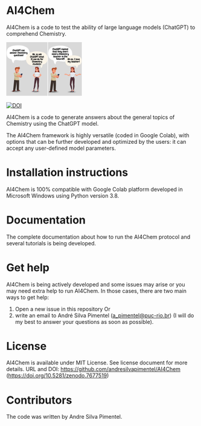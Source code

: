 # AI4Chem
AI4Chem is a code to test the ability of large language models (ChatGPT) to comprehend Chemistry.

<img src="Can ChatGPT answer Chemistry questions.jpg" alt="drawing" width="200"/>

[![DOI](https://zenodo.org/badge/606507245.svg)](https://zenodo.org/badge/latestdoi/606507245)

AI4Chem is a code to generate answers about the general topics of Chemistry using the ChatGPT model.

The AI4Chem framework is highly versatile (coded in Google Colab), with options that can be further developed and optimized by the users: it can accept any user-defined model parameters.

# Installation instructions

AI4Chem is 100% compatible with Google Colab platform developed in Microsoft Windows using Python version 3.8.

# Documentation

The complete documentation about how to run the AI4Chem protocol and several tutorials is being developed.

# Get help

AI4Chem is being actively developed and some issues may arise or you may need extra help to run AI4Chem. In those cases, there are two main ways to get help:

1) Open a new issue in this repository
Or 
2) write an email to André Silva Pimentel (a_pimentel@puc-rio.br) (I will do my best to answer your questions as soon as possible).

# License

AI4Chem is available under MIT License. See license document for more details. URL and DOI: https://github.com/andresilvapimentel/AI4Chem (https://doi.org/10.5281/zenodo.7677519)

# Contributors

The code was written by Andre Silva Pimentel.

